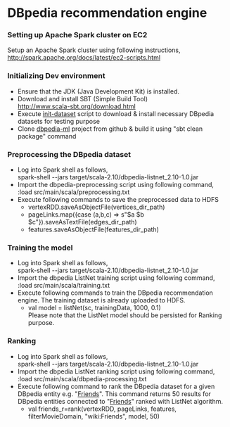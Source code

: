# DBpedia recommendation engine

### Setting up Apache Spark cluster on EC2
Setup an Apache Spark cluster using following instructions,
http://spark.apache.org/docs/latest/ec2-scripts.html

### Initializing Dev environment
* Ensure that the JDK (Java Development Kit) is installed.
* Download and install SBT (Simple Build Tool)  
http://www.scala-sbt.org/download.html
* Execute [init-dataset] script to download & install necessary DBpedia datasets for testing purpose
* Clone [dbpedia-ml] project from github & build it using "sbt clean package" command

### Preprocessing the DBpedia dataset

* Log into Spark shell as follows,  
  spark-shell --jars target/scala-2.10/dbpedia-listnet_2.10-1.0.jar
* Import the dbpedia-preprocessing script using following command,  
  :load src/main/scala/preprocessing.txt
* Execute following commands to save the preprocessed data to HDFS  
  * vertexRDD.saveAsObjectFile(vertices_dir_path)  
  * pageLinks.map({case (a,b,c) => s"$a $b $c"}).saveAsTextFile(edges_dir_path)
  * features.saveAsObjectFile(features_dir_path)  

### Training the model

* Log into Spark shell as follows,  
  spark-shell --jars target/scala-2.10/dbpedia-listnet_2.10-1.0.jar
* Import the dbpedia ListNet training script using following command,  
  :load src/main/scala/training.txt
* Execute following commands to train the DBpedia recommendation engine. The training dataset is already uploaded to HDFS.
    * val model = listNet(sc, trainingData, 1000, 0.1)   
    Please note that the ListNet model should be persisted for Ranking purpose.

### Ranking
* Log into Spark shell as follows,  
  spark-shell --jars target/scala-2.10/dbpedia-listnet_2.10-1.0.jar
* Import the dbpedia ListNet ranking script using following command,  
  :load src/main/scala/dbpedia-processing.txt
* Execute following command to rank the DBpedia dataset for a given DBpedia entity e.g. "[Friends]". This command returns 50 results for DBpedia entities connected to "[Friends]" ranked with ListNet algorithm.
    * val friends_r=rank(vertexRDD, pageLinks, features, filterMovieDomain, "wiki:Friends", model, 50)

[dbpedia-ml]: https://github.com/kulkarnism/CS298-Project
[init-dataset]: https://github.com/kulkarnism/CS298-Project/blob/master/init-dataset
[Friends]: http://dbpedia.org/page/Friends
